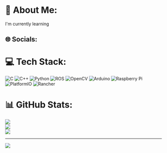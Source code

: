 # 💫 About Me:
I'm currently learning


## 🌐 Socials:


# 💻 Tech Stack:
![C](https://img.shields.io/badge/c-%2300599C.svg?style=flat-square&logo=c&logoColor=white) ![C++](https://img.shields.io/badge/c++-%2300599C.svg?style=flat-square&logo=c%2B%2B&logoColor=white) ![Python](https://img.shields.io/badge/python-3670A0?style=flat-square&logo=python&logoColor=ffdd54) ![ROS](https://img.shields.io/badge/ros-%230A0FF9.svg?style=flat-square&logo=ros&logoColor=white) ![OpenCV](https://img.shields.io/badge/opencv-%23white.svg?style=flat-square&logo=opencv&logoColor=white) ![Arduino](https://img.shields.io/badge/-Arduino-00979D?style=flat-square&logo=Arduino&logoColor=white) ![Raspberry Pi](https://img.shields.io/badge/-Raspberry_Pi-C51A4A?style=flat-square&logo=Raspberry-Pi) ![PlatformIO](https://img.shields.io/badge/PlatformIO-%23222.svg?style=flat-square&logo=platformio&logoColor=%23f5822a) ![Rancher](https://img.shields.io/badge/rancher-%230075A8.svg?style=flat-square&logo=rancher&logoColor=white)
# 📊 GitHub Stats:
![](https://github-readme-stats.vercel.app/api?username=0ShreeeRaksha8&theme=shadow_green&hide_border=false&include_all_commits=true&count_private=true)<br/>
![](https://nirzak-streak-stats.vercel.app/?user=0ShreeeRaksha8&theme=shadow_green&hide_border=false)<br/>
![](https://github-readme-stats.vercel.app/api/top-langs/?username=0ShreeeRaksha8&theme=shadow_green&hide_border=false&include_all_commits=true&count_private=true&layout=compact)

---
[![](https://visitcount.itsvg.in/api?id=0ShreeeRaksha8&icon=0&color=0)](https://visitcount.itsvg.in)

<!-- Proudly created with GPRM ( https://gprm.itsvg.in ) -->
